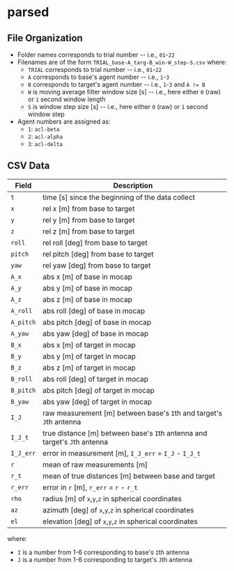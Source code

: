 # parsed

## File Organization

* Folder names corresponds to trial number -- i.e., `01`-`22`
* Filenames are of the form `TRIAL_base-A_targ-B_win-W_step-S.csv` where:
    * `TRIAL` corresponds to trial number -- i.e., `01`-`22`
    * `A` corresponds to base's agent number -- i.e., `1`-`3`
    * `B` corresponds to target's agent number -- i.e., `1`-`3` and `A != B`
    * `W` is moving average filter window size [s] -- i.e., here either `0` (raw) or `1` second window length
    * `S` is window step size [s] -- i.e., here either `0` (raw) or `1` second window step
* Agent numbers are assigned as:
    * `1`: `acl-beta`
    * `2`: `acl-alpha`
    * `3`: `acl-delta`


## CSV Data
| Field      | Description | 
| ---------- | ----------- |
| `t`        | time [s] since the beginning of the data collect |
| `x`        | rel x [m] from base to target |
| `y`        | rel y [m] from base to target |
| `z`        | rel z [m] from base to target |
| `roll`     | rel roll [deg] from base to target |
| `pitch`    | rel pitch [deg] from base to target |
| `yaw`      | rel yaw [deg] from base to target |
| `A_x`      | abs x [m] of base in mocap |
| `A_y`      | abs y [m] of base in mocap |
| `A_z`      | abs z [m] of base in mocap |
| `A_roll`   | abs roll [deg] of base in mocap |
| `A_pitch`  | abs pitch [deg] of base in mocap |
| `A_yaw`    | abs yaw [deg] of base in mocap |
| `B_x`      | abs x [m] of target in mocap |
| `B_y`      | abs y [m] of target in mocap |
| `B_z`      | abs z [m] of target in mocap |
| `B_roll`   | abs roll [deg] of target in mocap |
| `B_pitch`  | abs pitch [deg] of target in mocap |
| `B_yaw`    | abs yaw [deg] of target in mocap |
| `I_J`      | raw measurement [m] between base's `I`th and target's `J`th antenna |
| `I_J_t`    | true distance [m] between base's `I`th antenna and target's `J`th antenna |
| `I_J_err`  | error in measurement [m], `I_J_err` = `I_J` - `I_J_t` |
| `r`        | mean of raw measurements [m] |
| `r_t`      | mean of true distances [m] between base and target |
| `r_err`    | error in `r` [m], `r_err` = `r` - `r_t` |
| `rho`      | radius [m] of `x`,`y`,`z` in spherical coordinates |
| `az`       | azimuth [deg] of `x`,`y`,`z` in spherical coordinates |
| `el`       | elevation [deg] of `x`,`y`,`z` in spherical coordinates |

where:
* `I` is a number from 1-6 corresponding to base's `I`th antenna
* `J` is a number from 1-6 corresponding to target's `J`th antenna
